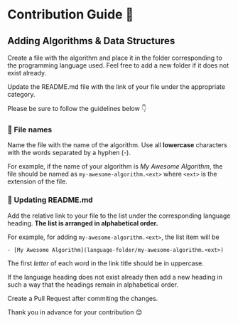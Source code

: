 # Contribution Guide 📝

## Adding Algorithms & Data Structures

Create a file with the algorithm and place it in the folder corresponding to the programming language used. Feel free to add a new folder if it does not exist already.

Update the README.md file with the link of your file under the appropriate category.

Please be sure to follow the guidelines below 👇

### 📁 File names

Name the file with the name of the algorithm. Use all **lowercase** characters with the words separated by a hyphen (-).

For example, if the name of your algorithm is _My Awesome Algorithm_, the file should be named as `my-awesome-algorithm.<ext>` where `<ext>` is the extension of the file.

### 📄 Updating README.md

Add the relative link to your file to the list under the corresponding language heading.
**The list is arranged in alphabetical order.**

For example, for adding `my-awesome-algorithm.<ext>`, the list item will be

```
- [My Awesome Algorithm](language-folder/my-awesome-algorithm.<ext>)
```

The first _letter_ of each word in the link title should be in uppercase.

If the language heading does not exist already then add a new heading in such a way that the headings remain in alphabetical order.

Create a Pull Request after commiting the changes.

Thank you in advance for your contribution 😊
